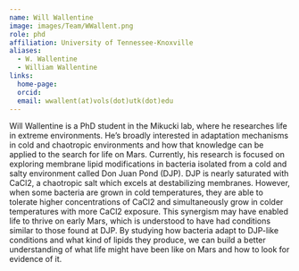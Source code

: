 ```yaml
---
name: Will Wallentine
image: images/Team/WWallent.png
role: phd
affiliation: University of Tennessee-Knoxville
aliases:
  - W. Wallentine
  - William Wallentine
links:
  home-page: 
  orcid:
  email: wwallent(at)vols(dot)utk(dot)edu
---
```


Will Wallentine is a PhD student in the Mikucki lab, where he researches life in extreme environments. 
He’s broadly interested in adaptation mechanisms in cold and chaotropic environments and how that knowledge can be applied to the search for life on Mars. 
Currently, his research is focused on exploring membrane lipid modifications in bacteria isolated from a cold and salty environment called Don Juan Pond (DJP). 
DJP is nearly saturated with CaCl2, a chaotropic salt which excels at destabilizing membranes. However, when some bacteria are grown in cold temperatures, 
they are able to tolerate higher concentrations of CaCl2 and simultaneously grow in colder temperatures with more CaCl2 exposure. 
This synergism may have enabled life to thrive on early Mars, which is understood to have had conditions similar to those found at DJP.
By studying how bacteria adapt to DJP-like conditions and what kind of lipids they produce, we can build a better understanding of what 
life might have been like on Mars and how to look for evidence of it.
